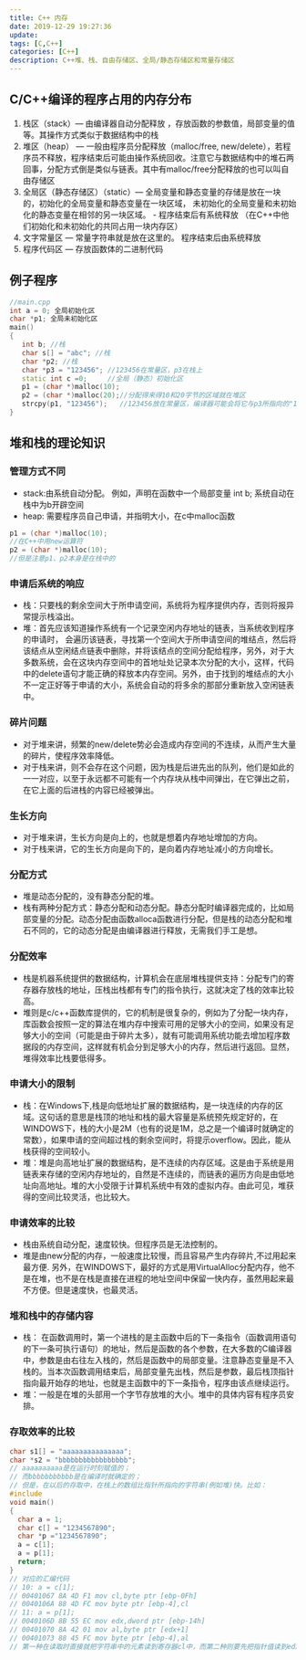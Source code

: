 ```yaml
---
title: C++ 内存
date: 2019-12-29 19:27:36
update:
tags: [C,C++]
categories: [C++]
description: C++堆、栈、自由存储区、全局/静态存储区和常量存储区
---
```

## C/C++编译的程序占用的内存分布

   1. 栈区（stack）— 由编译器自动分配释放 ，存放函数的参数值，局部变量的值等。其操作方式类似于数据结构中的栈
   2. 堆区（heap） — 一般由程序员分配释放（malloc/free, new/delete），若程序员不释放，程序结束后可能由操作系统回收。注意它与数据结构中的堆石两回事，分配方式倒是类似与链表。其中有malloc/free分配释放的也可以叫自由存储区
   3. 全局区（静态存储区）（static）— 全局变量和静态变量的存储是放在一块的，初始化的全局变量和静态变量在一块区域， 未初始化的全局变量和未初始化的静态变量在相邻的另一块区域。 - 程序结束后有系统释放 （在C++中他们初始化和未初始化的共同占用一块内存区）
   4. 文字常量区 — 常量字符串就是放在这里的。 程序结束后由系统释放
   5. 程序代码区 — 存放函数体的二进制代码

## 例子程序

```cpp
//main.cpp
int a = 0; 全局初始化区
char *p1; 全局未初始化区
main()
{
   int b; //栈
   char s[] = "abc"; //栈
   char *p2; //栈
   char *p3 = "123456"; //123456在常量区，p3在栈上
   static int c =0;     //全局（静态）初始化区
   p1 = (char *)malloc(10);
   p2 = (char *)malloc(20);//分配得来得10和20字节的区域就在堆区
   strcpy(p1, "123456");   //123456放在常量区，编译器可能会将它与p3所指向的"123456"优化成一个地方
}
```

## 堆和栈的理论知识

### 管理方式不同

* stack:由系统自动分配。 例如，声明在函数中一个局部变量 int b; 系统自动在栈中为b开辟空间
* heap: 需要程序员自己申请，并指明大小，在c中malloc函数

```cpp
p1 = (char *)malloc(10);
//在C++中用new运算符
p2 = (char *)malloc(10);
//但是注意p1、p2本身是在栈中的
```

### 申请后系统的响应

* 栈：只要栈的剩余空间大于所申请空间，系统将为程序提供内存，否则将报异常提示栈溢出。
* 堆：首先应该知道操作系统有一个记录空闲内存地址的链表，当系统收到程序的申请时， 会遍历该链表，寻找第一个空间大于所申请空间的堆结点，然后将该结点从空闲结点链表中删除，并将该结点的空间分配给程序，另外，对于大多数系统，会在这块内存空间中的首地址处记录本次分配的大小，这样，代码中的delete语句才能正确的释放本内存空间。另外，由于找到的堆结点的大小不一定正好等于申请的大小，系统会自动的将多余的那部分重新放入空闲链表中。

### 碎片问题

* 对于堆来讲，频繁的new/delete势必会造成内存空间的不连续，从而产生大量的碎片，使程序效率降低。
* 对于栈来讲，则不会存在这个问题，因为栈是后进先出的队列，他们是如此的一一对应，以至于永远都不可能有一个内存块从栈中间弹出，在它弹出之前，在它上面的后进栈的内容已经被弹出。

### 生长方向

* 对于堆来讲，生长方向是向上的，也就是想着内存地址增加的方向。
* 对于栈来讲，它的生长方向是向下的，是向着内存地址减小的方向增长。

### 分配方式

* 堆是动态分配的，没有静态分配的堆。
* 栈有两种分配方式：静态分配和动态分配。静态分配时编译器完成的，比如局部变量的分配。动态分配由函数alloca函数进行分配，但是栈的动态分配和堆石不同的，它的动态分配是由编译器进行释放，无需我们手工是想。

### 分配效率

* 栈是机器系统提供的数据结构，计算机会在底层堆栈提供支持：分配专门的寄存器存放栈的地址，压栈出栈都有专门的指令执行，这就决定了栈的效率比较高。
* 堆则是c/c++函数库提供的，它的机制是很复杂的，例如为了分配一块内存，库函数会按照一定的算法在堆内存中搜索可用的足够大小的空间，如果没有足够大小的空间（可能是由于碎片太多），就有可能调用系统功能去增加程序数据段的内存空间，这样就有机会分到足够大小的内存，然后进行返回。显然，堆得效率比栈要低得多。

### 申请大小的限制

* 栈：在Windows下,栈是向低地址扩展的数据结构，是一块连续的内存的区域。这句话的意思是栈顶的地址和栈的最大容量是系统预先规定好的，在 WINDOWS下，栈的大小是2M（也有的说是1M，总之是一个编译时就确定的常数），如果申请的空间超过栈的剩余空间时，将提示overflow。因此，能从栈获得的空间较小。
* 堆：堆是向高地址扩展的数据结构，是不连续的内存区域。这是由于系统是用链表来存储的空闲内存地址的，自然是不连续的，而链表的遍历方向是由低地址向高地址。堆的大小受限于计算机系统中有效的虚拟内存。由此可见，堆获得的空间比较灵活，也比较大。

### 申请效率的比较

* 栈由系统自动分配，速度较快。但程序员是无法控制的。
* 堆是由new分配的内存，一般速度比较慢，而且容易产生内存碎片,不过用起来最方便.
另外，在WINDOWS下，最好的方式是用VirtualAlloc分配内存，他不是在堆，也不是在栈是直接在进程的地址空间中保留一快内存，虽然用起来最不方便。但是速度快，也最灵活。

### 堆和栈中的存储内容

* 栈： 在函数调用时，第一个进栈的是主函数中后的下一条指令（函数调用语句的下一条可执行语句）的地址，然后是函数的各个参数，在大多数的C编译器中，参数是由右往左入栈的，然后是函数中的局部变量。注意静态变量是不入栈的。当本次函数调用结束后，局部变量先出栈，然后是参数，最后栈顶指针指向最开始存的地址，也就是主函数中的下一条指令，程序由该点继续运行。
* 堆：一般是在堆的头部用一个字节存放堆的大小。堆中的具体内容有程序员安排。

### 存取效率的比较

```cpp
char s1[] = "aaaaaaaaaaaaaaa";
char *s2 = "bbbbbbbbbbbbbbbbb";
// aaaaaaaaaa是在运行时刻赋值的；
// 而bbbbbbbbbbb是在编译时就确定的；
// 但是，在以后的存取中，在栈上的数组比指针所指向的字符串(例如堆)快。比如：
#include
void main()
{
  char a = 1;
  char c[] = "1234567890";
  char *p ="1234567890";
  a = c[1];
  a = p[1];
  return;
}
// 对应的汇编代码
// 10: a = c[1];
// 00401067 8A 4D F1 mov cl,byte ptr [ebp-0Fh]
// 0040106A 88 4D FC mov byte ptr [ebp-4],cl
// 11: a = p[1];
// 0040106D 8B 55 EC mov edx,dword ptr [ebp-14h]
// 00401070 8A 42 01 mov al,byte ptr [edx+1]
// 00401073 88 45 FC mov byte ptr [ebp-4],al
// 第一种在读取时直接就把字符串中的元素读到寄存器cl中，而第二种则要先把指针值读到edx中，在根据edx读取字符，显然慢了
```
